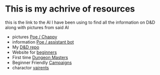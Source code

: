 # This is my achrive of resources 

this is the link to the AI I have been using to find all the information on D&D along with pictures from said AI

- pictures [Poe / Chappy](https://poe.com/chat/3jpr707k67a4ypuoz5f)
- information [Poe / assistant bot](https://poe.com/chat/3jly4xecb59jpjavdnd)
- My [D&D repo](https://github.com/UsernameSteven/ClassRepository) 
- Website for [beginners](https://www.polygon.com/deals/21294556/dnd-how-to-play-dungeons-dragons-5e-guide-spells-dice-character-sheets-dm)
- First time [Dungeon Masters](https://www.dndbeyond.com/forums/dungeons-dragons-discussion/dungeon-masters-only/21747-first-time-dm-which-campaign)
- Beginner Friendly [Campaigns](https://www.cbr.com/dnd-campaigns-for-new-players-dm/)
- charactor [vairents](https://www.dndbeyond.com/races) 

